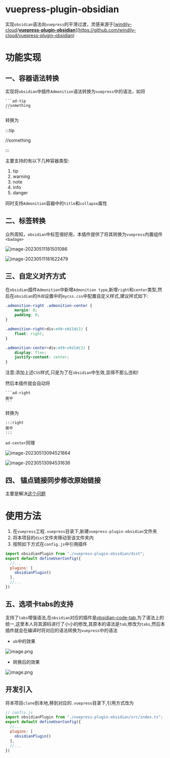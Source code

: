 # vuepress-plugin-obsidian

实现`obsidian`语法向`vuepress`的平滑过渡，灵感来源于[[windily-cloud](https://github.com/windily-cloud)/**[vuepress-plugin-obsidian](https://github.com/windily-cloud/vuepress-plugin-obsidian)**](https://github.com/windily-cloud/vuepress-plugin-obsidian)

# 功能实现

## 一、容器语法转换

实现将`obsidian`中插件`Admonition`语法转换为`vuepress`中的语法，如将

````
```ad-tip
//something
```
````

转换为

:::tip

//something

:::

主要支持的有以下几种容器类型:

1. tip
2. warning
3. note
4. info
5. danger

同时支持`Admonition`容器中的`title`和`collapse`属性

## 二、标签转换

众所周知，`obsidian`中标签很好用，本插件提供了将其转换为`vuepress`内置组件`<badage>`



![image-20230511181501086](https://cdn.jdysya.top/lsky/2023/05/11/1/d54f18ac576c8679.png)



![image-20230511181622479](https://cdn.jdysya.top/lsky/2023/05/11/1/05873071db0bac65.png)

## 三、自定义对齐方式

在`obsidian`插件`Admonition`中新增`Admonition type`,新增`right`和`center`类型,然后在`obsidian`的`外观`设置中的`mycss.css`中配置自定义样式,建议样式如下:

```css
.admonition-right .admonition-center {
    margin: 0;
    padding: 0;
}

.admonition-right>div:nth-child(2) {
    float: right;
}

.admonition-center>div:nth-child(2) {
    display: flex;
    justify-content: center;
}
```

注意:添加上述`CSS`样式,只是为了在`obsidian`中生效,显得不那么违和!

然后本插件就会自动将
````
```ad-right
居中
```
````
转换为
```
:::right
居中
:::
```

`ad-center`同理

![image-20230513094521864](https://cdn.jdysya.top/lsky/2023/05/13/1/209a330a09e3b0e3.png)



![image-20230513094531636](https://cdn.jdysya.top/lsky/2023/05/13/1/ecac787eb65d5ea6.png)

## 四、 锚点链接同步修改原始链接

主要是解决[这个问题](https://github.com/vuepress-theme-hope/vuepress-theme-hope/issues/3130)

# 使用方法

1. 在`vuepress`工程`.vuepress`目录下,新建`vuepress-plugin-obsidian`文件夹
2. 将本项目的`dist`文件夹移动至该文件夹内
3. 按照如下方式在`config.js`中引用插件

```js
import obsidianPlugin from "./vuepress-plugin-obsidian/dist";
export default defineUserConfig({
  //...
  plugins: [
    obsidianPlugin()
  ],
  //...
})
```

## 五、选项卡tabs的支持

支持了`tabs`增强语法,在`obsidian`对应的插件是[obsidian-code-tab](https://github.com/lazyloong/obsidian-code-tab),为了语法上的统一,这里本人将其源码进行了小小的修改,其原本的语法是`tab`,修改为`tabs`,然后本插件就会在编译时将对应的语法转换为`vuepress`中的语法

- `ob`中的效果

![image.png](https://cdn.jdysya.top/lsky/2023/06/02/1/02f763d7a22767e1.png)

- 转换后的效果

![image.png](https://cdn.jdysya.top/lsky/2023/06/02/1/bb6c979db7559594.png)



## 开发引入

将本项目`clone`到本地,移到对应的`.vuepress`目录下,引用方式改为

```js
// confis.js
import obsidianPlugin from "./vuepress-plugin-obsidian/src/index.ts";
export default defineUserConfig({
  //...
  plugins: [
    obsidianPlugin()
  ],
  //...
})
```
